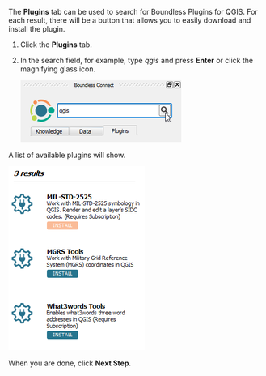 The **Plugins** tab can be used to search for Boundless Plugins for QGIS. For
each result, there will be a button that allows you to easily download and
install the plugin.

1. Click the **Plugins** tab.

2. In the search field, for example, type *qgis* and press **Enter** or click
the magnifying glass icon.

    ![search_plugins.png](search_plugins.png)

A list of available plugins will show.

![plugins_results.png](plugins_results.png)

When you are done, click **Next Step**.
